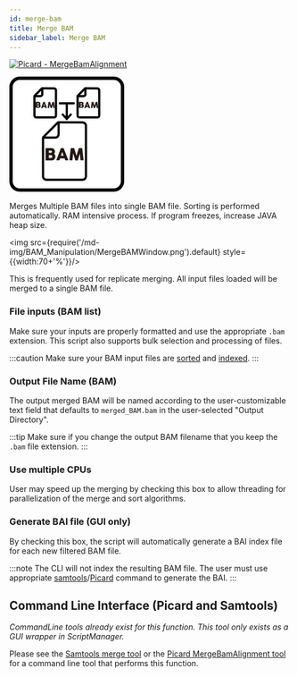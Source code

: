 ```yaml
---
id: merge-bam
title: Merge BAM
sidebar_label: Merge BAM
---
```

[![Picard - MergeBamAlignment](https://img.shields.io/static/v1?label=Picard&message=MergeBamAlignment&color=orange)](https://broadinstitute.github.io/picard/command-line-overview.html#MergeBamAlignment)

![merge-bam](/icons/BAM_Manipulation/MergeSamFiles_square.svg)

Merges Multiple BAM files into single BAM file. Sorting is performed automatically. RAM intensive process. If program freezes, increase JAVA heap size.

<img src={require('/md-img/BAM_Manipulation/MergeBAMWindow.png').default} style={{width:70+'%'}}/>

This is frequently used for replicate merging. All input files loaded will be merged to a single BAM file.

### File inputs (BAM list)
Make sure your inputs are properly formatted and use the appropriate `.bam` extension. This script also supports bulk selection and processing of files.

:::caution
Make sure your BAM input files are [sorted][sort-bam] and [indexed][bam-indexer].
:::

### Output File Name (BAM)
The output merged BAM will be named according to the user-customizable text field that defaults to `merged_BAM.bam` in the user-selected "Output Directory".

:::tip
Make sure if you change the output BAM filename that you keep the `.bam` file extension.
:::


### Use multiple CPUs
User may speed up the merging by checking this box to allow threading for parallelization of the merge and sort algorithms.

### Generate BAI file (GUI only)
By checking this box, the script will automatically generate a BAI index file for each new filtered BAM file.

:::note
The CLI will not index the resulting BAM file. The user must use appropriate [samtools][samtools-index]/[Picard][picard-index] command to generate the BAI.
:::

## Command Line Interface (Picard and Samtools)
_CommandLine tools already exist for this function. This tool only exists as a GUI wrapper in ScriptManager._

Please see the [Samtools merge tool][samtools-merge] or the [Picard MergeBamAlignment tool][picard-merge] for a command line tool that performs this function.

[samtools-index]:http://www.htslib.org/doc/samtools-index.html
[picard-index]:https://broadinstitute.github.io/picard/command-line-overview.html#BuildBamIndex

[samtools-merge]:http://www.htslib.org/doc/samtools-merge.html
[picard-merge]:https://broadinstitute.github.io/picard/command-line-overview.html#MergeBamAlignment

[sort-bam]:/docs/Tools/bam-manipulation/sort-bam
[bam-indexer]:/docs/Tools/bam-manipulation/bam-indexer
